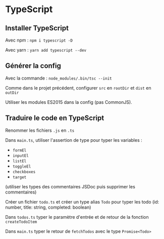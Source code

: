 # TypeScript

## Installer TypeScript

Avec npm :
`npm i typescript -D`

Avec yarn :
`yarn add typescript --dev`

## Générer la config

Avec la commande :
`node_modules/.bin/tsc --init`

Comme dans le projet précédent, configurer `src` en `rootDir` et `dist` en `outDir`

Utiliser les modules ES2015 dans la config (pas CommonJS).

## Traduire le code en TypeScript

Renommer les fichiers `.js` en `.ts`

Dans `main.ts`, utiliser l'assertion de type pour typer les variables :

- `formEl`
- `inputEl`
- `listEl`
- `toggleEl`
- `checkboxes`
- `target`

(utiliser les types des commentaires JSDoc puis supprimer les commentaires)

Créer un fichier `todo.ts` et créer un type alias `Todo` pour typer les todo (id: number, title: string, completed: boolean)

Dans `todos.ts` typer le paramètre d'entrée et de retour de la fonction `createTodoItem`

Dans `main.ts` typer le retour de `fetchTodos` avec le type `Promise<Todo>`